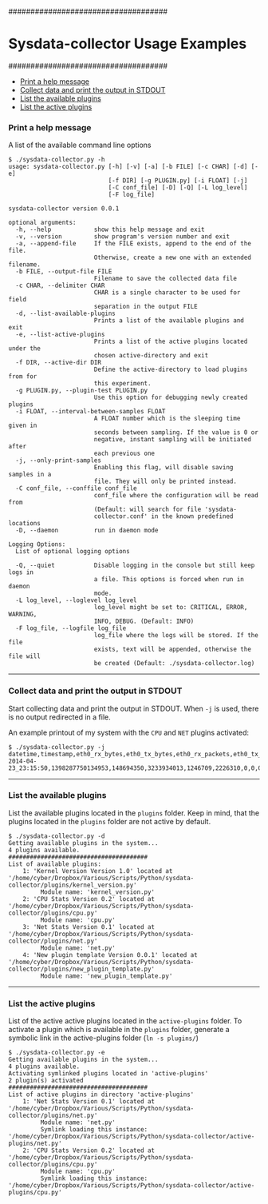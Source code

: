 ####################################
# Sysdata-collector Usage Examples #
####################################

* [Print a help message](#print-a-help-message)
* [Collect data and print the output in STDOUT](#collect-data-and-print-the-output-in-stdout)
* [List the available plugins](#list-the-available-plugins)
* [List the active plugins](#list-the-active-plugins)





### Print a help message

A list of the available command line options
```
$ ./sysdata-collector.py -h
usage: sysdata-collector.py [-h] [-v] [-a] [-b FILE] [-c CHAR] [-d] [-e]
                            [-f DIR] [-g PLUGIN.py] [-i FLOAT] [-j]
                            [-C conf_file] [-D] [-Q] [-L log_level]
                            [-F log_file]

sysdata-collector version 0.0.1

optional arguments:
  -h, --help            show this help message and exit
  -v, --version         show program's version number and exit
  -a, --append-file     If the FILE exists, append to the end of the file.
                        Otherwise, create a new one with an extended filename.
  -b FILE, --output-file FILE
                        Filename to save the collected data file
  -c CHAR, --delimiter CHAR
                        CHAR is a single character to be used for field
                        separation in the output FILE
  -d, --list-available-plugins
                        Prints a list of the available plugins and exit
  -e, --list-active-plugins
                        Prints a list of the active plugins located under the
                        chosen active-directory and exit
  -f DIR, --active-dir DIR
                        Define the active-directory to load plugins from for
                        this experiment.
  -g PLUGIN.py, --plugin-test PLUGIN.py
                        Use this option for debugging newly created plugins
  -i FLOAT, --interval-between-samples FLOAT
                        A FLOAT number which is the sleeping time given in
                        seconds between sampling. If the value is 0 or
                        negative, instant sampling will be initiated after
                        each previous one
  -j, --only-print-samples
                        Enabling this flag, will disable saving samples in a
                        file. They will only be printed instead.
  -C conf_file, --conffile conf_file
                        conf_file where the configuration will be read from
                        (Default: will search for file 'sysdata-
                        collector.conf' in the known predefined locations
  -D, --daemon          run in daemon mode

Logging Options:
  List of optional logging options

  -Q, --quiet           Disable logging in the console but still keep logs in
                        a file. This options is forced when run in daemon
                        mode.
  -L log_level, --loglevel log_level
                        log_level might be set to: CRITICAL, ERROR, WARNING,
                        INFO, DEBUG. (Default: INFO)
  -F log_file, --logfile log_file
                        log_file where the logs will be stored. If the file
                        exists, text will be appended, otherwise the file will
                        be created (Default: ./sysdata-collector.log)
```
-------

### Collect data and print the output in STDOUT

Start collecting data and print the output in STDOUT.
When `-j` is used, there is no output redirected in a file.

An example printout of my system with the `CPU` and `NET` plugins activated:
```
$ ./sysdata-collector.py -j
datetime,timestamp,eth0_rx_bytes,eth0_tx_bytes,eth0_rx_packets,eth0_tx_packets,eth0_rx_errs,eth0_tx_errs,eth0_rx_drop,eth0_tx_drop,wlan0_rx_bytes,wlan0_tx_bytes,wlan0_rx_packets,wlan0_tx_packets,wlan0_rx_errs,wlan0_tx_errs,wlan0_rx_drop,wlan0_tx_drop,cpus_avg_user,cpus_avg_nice,cpus_avg_system,cpus_avg_idle,cpus_avg_iowait,cpus_avg_irq,cpus_avg_softirq,cpus_avg_steal,cpus_avg_guest,cpus_avg_guest_nice,cpus_avg_percent,cpu_0_user,cpu_0_nice,cpu_0_system,cpu_0_idle,cpu_0_iowait,cpu_0_irq,cpu_0_softirq,cpu_0_steal,cpu_0_guest,cpu_0_guest_nice,cpu_0_percent,cpu_1_user,cpu_1_nice,cpu_1_system,cpu_1_idle,cpu_1_iowait,cpu_1_irq,cpu_1_softirq,cpu_1_steal,cpu_1_guest,cpu_1_guest_nice,cpu_1_percent,cpu_2_user,cpu_2_nice,cpu_2_system,cpu_2_idle,cpu_2_iowait,cpu_2_irq,cpu_2_softirq,cpu_2_steal,cpu_2_guest,cpu_2_guest_nice,cpu_2_percent,cpu_3_user,cpu_3_nice,cpu_3_system,cpu_3_idle,cpu_3_iowait,cpu_3_irq,cpu_3_softirq,cpu_3_steal,cpu_3_guest,cpu_3_guest_nice,cpu_3_percent,ctxt,btime,processes,procs_running,procs_blocked
2014-04-23_23:15:50,1398287750134953,148694350,3233934013,1246709,2226310,0,0,0,0,0,0,0,0,0,0,0,0,343849,2212,92796,4472905,28768,39141,0,0,0,0,7.91,85024,623,27732,1112266,6934,11735,0,0,0,0,18.18,90917,524,17971,1111823,6897,17252,0,0,0,0,1.03,86517,440,28476,1117942,6087,5113,0,0,0,0,5.1,81389,624,18616,1130872,8849,5039,0,0,0,0,5.21,28844656,1398282476,19703,3,0
```

-------

### List the available plugins

List the available plugins located in the `plugins` folder.
Keep in mind, that the plugins located in the `plugins`
folder are not active by default.

```
$ ./sysdata-collector.py -d
Getting available plugins in the system...
4 plugins available.
#######################################
List of available plugins:
    1: 'Kernel Version Version 1.0' located at '/home/cyber/Dropbox/Various/Scripts/Python/sysdata-collector/plugins/kernel_version.py'
         Module name: 'kernel_version.py'
    2: 'CPU Stats Version 0.2' located at '/home/cyber/Dropbox/Various/Scripts/Python/sysdata-collector/plugins/cpu.py'
         Module name: 'cpu.py'
    3: 'Net Stats Version 0.1' located at '/home/cyber/Dropbox/Various/Scripts/Python/sysdata-collector/plugins/net.py'
         Module name: 'net.py'
    4: 'New plugin template Version 0.0.1' located at '/home/cyber/Dropbox/Various/Scripts/Python/sysdata-collector/plugins/new_plugin_template.py'
         Module name: 'new_plugin_template.py'
```

-------

### List the active plugins

List of the active active plugins located in the `active-plugins` folder.
To activate a plugin which is available in the `plugins` folder,
generate a symbolic link in the active-plugins folder (`ln -s plugins/`)

```
$ ./sysdata-collector.py -e
Getting available plugins in the system...
4 plugins available.
Activating symlinked plugins located in 'active-plugins'
2 plugin(s) activated
#######################################
List of active plugins in directory 'active-plugins'
    1: 'Net Stats Version 0.1' located at '/home/cyber/Dropbox/Various/Scripts/Python/sysdata-collector/plugins/net.py'
         Module name: 'net.py'
         Symlink loading this instance: '/home/cyber/Dropbox/Various/Scripts/Python/sysdata-collector/active-plugins/net.py'
    2: 'CPU Stats Version 0.2' located at '/home/cyber/Dropbox/Various/Scripts/Python/sysdata-collector/plugins/cpu.py'
         Module name: 'cpu.py'
         Symlink loading this instance: '/home/cyber/Dropbox/Various/Scripts/Python/sysdata-collector/active-plugins/cpu.py'
```
